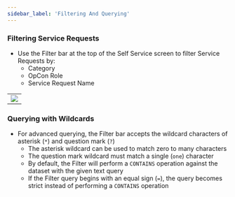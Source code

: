 ```yaml
---
sidebar_label: 'Filtering And Querying'
---
```


### Filtering Service Requests

* Use the Filter bar at the top of the Self Service screen to filter Service Requests by:
  * Category
  * OpCon Role
  * Service Request Name

||
|---|
|![](../static/imgbasic/SelfServiceFilterBar.png)|

### Querying with Wildcards

* For advanced querying, the Filter bar accepts the wildcard characters of asterisk (```*```) and question mark (```?```)
  * The asterisk wildcard can be used to match zero to many characters
  * The question mark wildcard must match a single (```one```) character
  * By default, the Filter will perform a ```CONTAINS``` operation against the dataset with the given text query
  * If the Filter query begins with an equal sign (```=```), the query becomes strict instead of performing a ```CONTAINS``` operation
